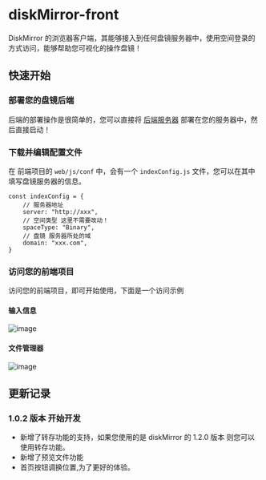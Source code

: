 # diskMirror-front

DiskMirror 的浏览器客户端，其能够接入到任何盘镜服务器中，使用空间登录的方式访问，能够帮助您可视化的操作盘镜！

## 快速开始

### 部署您的盘镜后端

后端的部署操作是很简单的，您可以直接将 [后端服务器](https://github.com/BeardedManZhao/diskMirror-backEnd-spring-boot.git)
部署在您的服务器中，然后直接启动！

### 下载并编辑配置文件

在 前端项目的 `web/js/conf` 中，会有一个 `indexConfig.js` 文件，您可以在其中填写盘镜服务器的信息。

```
const indexConfig = {
    // 服务器地址
    server: "http://xxx",
    // 空间类型 这里不需要改动！
    spaceType: "Binary",
    // 盘镜 服务器所处的域
    domain: "xxx.com",
}
```

### 访问您的前端项目

访问您的前端项目，即可开始使用，下面是一个访问示例

#### 输入信息

![image](https://github.com/BeardedManZhao/diskMirror-front/assets/113756063/fcf2b25d-cd9f-4185-ba4c-dd7bcbfc8d42)

#### 文件管理器

![image](https://github.com/BeardedManZhao/diskMirror-front/assets/113756063/30620381-b293-494b-bf05-08981b19f269)

## 更新记录

### 1.0.2 版本 开始开发

- 新增了转存功能的支持，如果您使用的是 diskMirror 的 1.2.0 版本 则您可以使用转存功能。
- 新增了预览文件功能
- 首页按钮调换位置,为了更好的体验。
